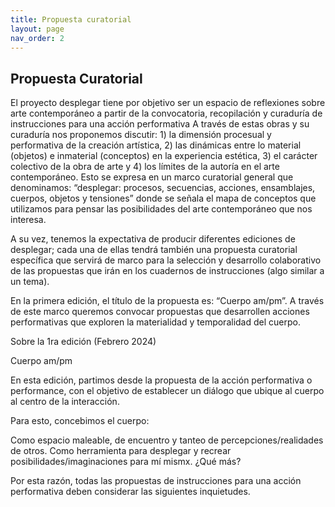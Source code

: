 ```yaml
---
title: Propuesta curatorial
layout: page
nav_order: 2
---
```


## Propuesta Curatorial

El proyecto desplegar tiene por objetivo ser un espacio de reflexiones sobre arte contemporáneo a partir de la convocatoria, recopilación y curaduría de 
instrucciones para una acción performativa A través de estas obras y su curaduría nos proponemos discutir: 1) la dimensión procesual y performativa de la creación artística, 2) las dinámicas entre lo material (objetos) e inmaterial (conceptos) en la experiencia estética, 3) el carácter colectivo de la obra de arte y 4) los límites de la autoría en el arte contemporáneo. Esto se expresa en un marco curatorial general que denominamos: “desplegar: procesos, secuencias, acciones, ensamblajes, cuerpos, objetos y tensiones” donde se señala el mapa de conceptos que utilizamos para pensar las posibilidades del arte contemporáneo que nos interesa. 

A su vez, tenemos la expectativa de producir diferentes ediciones de desplegar; cada una de ellas tendrá también una propuesta curatorial específica que servirá de marco para la selección y desarrollo colaborativo de las propuestas que irán en los cuadernos de instrucciones (algo similar a un tema).

En la primera edición, el título de la propuesta es: “Cuerpo am/pm”. A través de este marco queremos convocar propuestas que desarrollen acciones performativas que exploren la materialidad y temporalidad del cuerpo. 

Sobre la 1ra edición (Febrero 2024)

Cuerpo am/pm

En esta edición, partimos desde la propuesta de la acción performativa o performance, con el objetivo de establecer un diálogo que ubique al cuerpo al centro de la interacción. 

Para esto, concebimos el cuerpo:

Como espacio maleable, de encuentro y tanteo de percepciones/realidades de otros. 
Como herramienta para desplegar y recrear posibilidades/imaginaciones para mí mismx.
¿Qué más?

Por esta razón, todas las propuestas de instrucciones para una acción performativa deben considerar las siguientes inquietudes.
